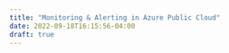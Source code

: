 ```yaml
---
title: "Monitoring & Alerting in Azure Public Cloud"
date: 2022-09-18T16:15:56-04:00
draft: true
---
```


